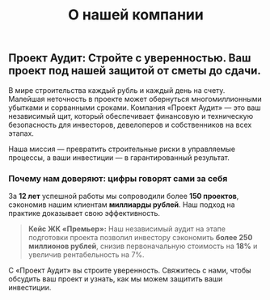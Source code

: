 ﻿---
title: "О нашей компании"
layout: page
---

## Проект Аудит: Стройте с уверенностью. Ваш проект под нашей защитой от сметы до сдачи.

В мире строительства каждый рубль и каждый день на счету. Малейшая неточность в проекте может обернуться многомиллионными убытками и сорванными сроками. Компания «Проект Аудит» — это ваш независимый щит, который обеспечивает финансовую и техническую безопасность для инвесторов, девелоперов и собственников на всех этапах.

Наша миссия — превратить строительные риски в управляемые процессы, а ваши инвестиции — в гарантированный результат.

### Почему нам доверяют: цифры говорят сами за себя

За **12 лет** успешной работы мы сопроводили более **150 проектов**, сэкономив нашим клиентам **миллиарды рублей**. Наш подход на практике доказывает свою эффективность.

> **Кейс ЖК «Премьер»:** Наш независимый аудит на этапе подготовки проекта позволил инвестору сэкономить **более 250 миллионов рублей**, снизив первоначальную стоимость на **18%** и увеличив рентабельность на 7%.

С «Проект Аудит» вы строите уверенность. Свяжитесь с нами, чтобы обсудить ваш проект и узнать, как мы можем защитить ваши инвестиции.